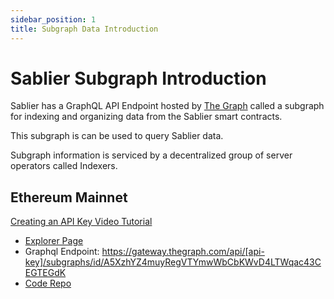 ```yaml
---
sidebar_position: 1
title: Subgraph Data Introduction
---
```


# Sablier Subgraph Introduction

Sablier has a GraphQL API Endpoint hosted by [The Graph](https://thegraph.com/docs/about/introduction#what-the-graph-is) called a subgraph for indexing and organizing data from the Sablier smart contracts.

This subgraph is can be used to query Sablier data.

Subgraph information is serviced by a decentralized group of server operators called Indexers.

## Ethereum Mainnet

[Creating an API Key Video Tutorial](https://www.youtube.com/watch?v=UrfIpm-Vlgs)

- [Explorer Page](https://thegraph.com/explorer/subgraph?id=A5XzhYZ4muyRegVTYmwWbCbKWvD4LTWqac43CEGTEGdK&view=Playground)
- Graphql Endpoint: https://gateway.thegraph.com/api/[api-key]/subgraphs/id/A5XzhYZ4muyRegVTYmwWbCbKWvD4LTWqac43CEGTEGdK
- [Code Repo](https://github.com/sablierhq/subgraph)